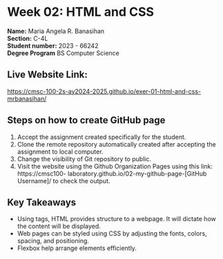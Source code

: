 # Week 02: HTML and CSS

**Name:** Maria Angela R. Banasihan <br/>
**Section:** C-4L <br/>
**Student number:** 2023 - 66242 <br/>
**Degree Program** BS Computer Science <br/>

## Live Website Link: <br/>
https://cmsc-100-2s-ay2024-2025.github.io/exer-01-html-and-css-mrbanasihan/

## Steps on how to create GitHub page <br/>
1. Accept the assignment created specifically for the student. <br/>
2. Clone the remote repository automatically created after accepting the assignment to local computer. <br/>
3. Change the visibility of Git repository to public. <br/>
4. Visit the website using the Github Organization Pages using this link: https://cmsc100-
laboratory.github.io/02-my-github-page-[GitHub Username]/ to check the output. <br/>

## Key Takeaways <br/>
- Using tags, HTML provides structure to a webpage. It will dictate how the content will be displayed.
- Web pages can be styled using CSS by adjusting the fonts, colors, spacing, and positioning. 
- Flexbox help arrange elements efficiently.
